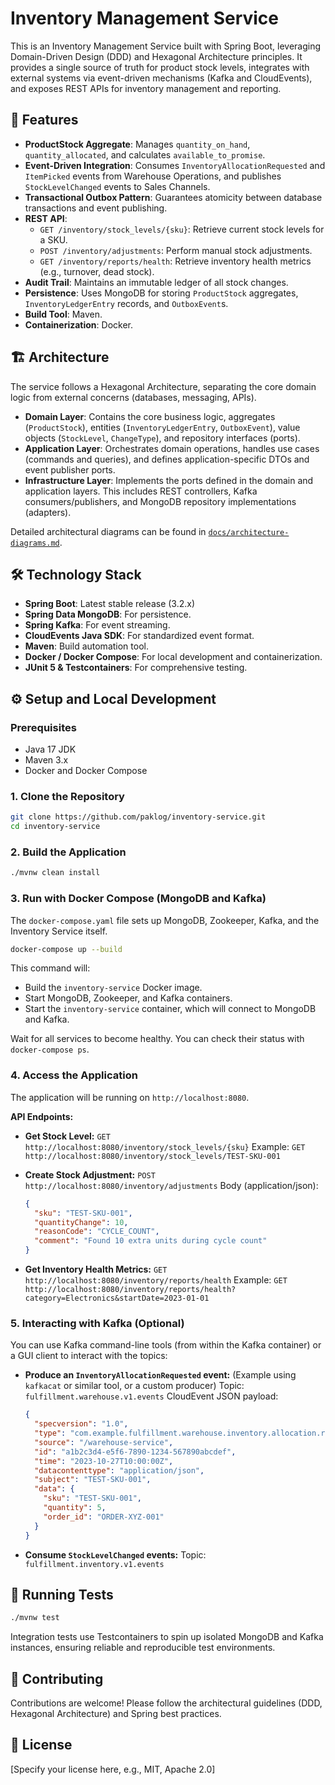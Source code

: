 # Inventory Management Service

This is an Inventory Management Service built with Spring Boot, leveraging Domain-Driven Design (DDD) and Hexagonal Architecture principles. It provides a single source of truth for product stock levels, integrates with external systems via event-driven mechanisms (Kafka and CloudEvents), and exposes REST APIs for inventory management and reporting.

## 🚀 Features

- **ProductStock Aggregate**: Manages `quantity_on_hand`, `quantity_allocated`, and calculates `available_to_promise`.
- **Event-Driven Integration**: Consumes `InventoryAllocationRequested` and `ItemPicked` events from Warehouse Operations, and publishes `StockLevelChanged` events to Sales Channels.
- **Transactional Outbox Pattern**: Guarantees atomicity between database transactions and event publishing.
- **REST API**:
    - `GET /inventory/stock_levels/{sku}`: Retrieve current stock levels for a SKU.
    - `POST /inventory/adjustments`: Perform manual stock adjustments.
    - `GET /inventory/reports/health`: Retrieve inventory health metrics (e.g., turnover, dead stock).
- **Audit Trail**: Maintains an immutable ledger of all stock changes.
- **Persistence**: Uses MongoDB for storing `ProductStock` aggregates, `InventoryLedgerEntry` records, and `OutboxEvent`s.
- **Build Tool**: Maven.
- **Containerization**: Docker.

## 🏗️ Architecture

The service follows a Hexagonal Architecture, separating the core domain logic from external concerns (databases, messaging, APIs).

- **Domain Layer**: Contains the core business logic, aggregates (`ProductStock`), entities (`InventoryLedgerEntry`, `OutboxEvent`), value objects (`StockLevel`, `ChangeType`), and repository interfaces (ports).
- **Application Layer**: Orchestrates domain operations, handles use cases (commands and queries), and defines application-specific DTOs and event publisher ports.
- **Infrastructure Layer**: Implements the ports defined in the domain and application layers. This includes REST controllers, Kafka consumers/publishers, and MongoDB repository implementations (adapters).

Detailed architectural diagrams can be found in [`docs/architecture-diagrams.md`](docs/architecture-diagrams.md).

## 🛠️ Technology Stack

- **Spring Boot**: Latest stable release (3.2.x)
- **Spring Data MongoDB**: For persistence.
- **Spring Kafka**: For event streaming.
- **CloudEvents Java SDK**: For standardized event format.
- **Maven**: Build automation tool.
- **Docker / Docker Compose**: For local development and containerization.
- **JUnit 5 & Testcontainers**: For comprehensive testing.

## ⚙️ Setup and Local Development

### Prerequisites

- Java 17 JDK
- Maven 3.x
- Docker and Docker Compose

### 1. Clone the Repository

```bash
git clone https://github.com/paklog/inventory-service.git
cd inventory-service
```

### 2. Build the Application

```bash
./mvnw clean install
```

### 3. Run with Docker Compose (MongoDB and Kafka)

The `docker-compose.yaml` file sets up MongoDB, Zookeeper, Kafka, and the Inventory Service itself.

```bash
docker-compose up --build
```

This command will:
- Build the `inventory-service` Docker image.
- Start MongoDB, Zookeeper, and Kafka containers.
- Start the `inventory-service` container, which will connect to MongoDB and Kafka.

Wait for all services to become healthy. You can check their status with `docker-compose ps`.

### 4. Access the Application

The application will be running on `http://localhost:8080`.

**API Endpoints:**

- **Get Stock Level:**
  `GET http://localhost:8080/inventory/stock_levels/{sku}`
  Example: `GET http://localhost:8080/inventory/stock_levels/TEST-SKU-001`

- **Create Stock Adjustment:**
  `POST http://localhost:8080/inventory/adjustments`
  Body (application/json):
  ```json
  {
    "sku": "TEST-SKU-001",
    "quantityChange": 10,
    "reasonCode": "CYCLE_COUNT",
    "comment": "Found 10 extra units during cycle count"
  }
  ```

- **Get Inventory Health Metrics:**
  `GET http://localhost:8080/inventory/reports/health`
  Example: `GET http://localhost:8080/inventory/reports/health?category=Electronics&startDate=2023-01-01`

### 5. Interacting with Kafka (Optional)

You can use Kafka command-line tools (from within the Kafka container) or a GUI client to interact with the topics:

- **Produce an `InventoryAllocationRequested` event:**
  (Example using `kafkacat` or similar tool, or a custom producer)
  Topic: `fulfillment.warehouse.v1.events`
  CloudEvent JSON payload:
  ```json
  {
    "specversion": "1.0",
    "type": "com.example.fulfillment.warehouse.inventory.allocation.requested",
    "source": "/warehouse-service",
    "id": "a1b2c3d4-e5f6-7890-1234-567890abcdef",
    "time": "2023-10-27T10:00:00Z",
    "datacontenttype": "application/json",
    "subject": "TEST-SKU-001",
    "data": {
      "sku": "TEST-SKU-001",
      "quantity": 5,
      "order_id": "ORDER-XYZ-001"
    }
  }
  ```

- **Consume `StockLevelChanged` events:**
  Topic: `fulfillment.inventory.v1.events`

## 🧪 Running Tests

```bash
./mvnw test
```

Integration tests use Testcontainers to spin up isolated MongoDB and Kafka instances, ensuring reliable and reproducible test environments.

## 🤝 Contributing

Contributions are welcome! Please follow the architectural guidelines (DDD, Hexagonal Architecture) and Spring best practices.

## 📄 License

[Specify your license here, e.g., MIT, Apache 2.0]